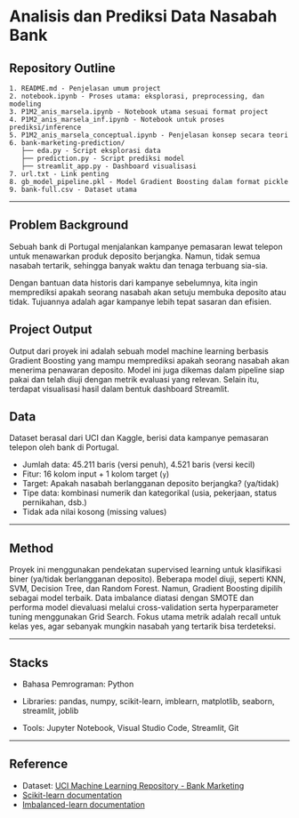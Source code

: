 # Analisis dan Prediksi Data Nasabah Bank

## Repository Outline
```
1. README.md - Penjelasan umum project
2. notebook.ipynb - Proses utama: eksplorasi, preprocessing, dan modeling
3. P1M2_anis_marsela.ipynb - Notebook utama sesuai format project
4. P1M2_anis_marsela_inf.ipynb - Notebook untuk proses prediksi/inference
5. P1M2_anis_marsela_conceptual.ipynb - Penjelasan konsep secara teori
6. bank-marketing-prediction/
   ├── eda.py - Script eksplorasi data
   ├── prediction.py - Script prediksi model
   ├── streamlit_app.py - Dashboard visualisasi
7. url.txt - Link penting
8. gb_model_pipeline.pkl - Model Gradient Boosting dalam format pickle
9. bank-full.csv - Dataset utama

```

---

## Problem Background

Sebuah bank di Portugal menjalankan kampanye pemasaran lewat telepon untuk menawarkan produk deposito berjangka. Namun, tidak semua nasabah tertarik, sehingga banyak waktu dan tenaga terbuang sia-sia.

Dengan bantuan data historis dari kampanye sebelumnya, kita ingin memprediksi apakah seorang nasabah akan setuju membuka deposito atau tidak. Tujuannya adalah agar kampanye lebih tepat sasaran dan efisien.

## Project Output

Output dari proyek ini adalah sebuah model machine learning berbasis Gradient Boosting yang mampu memprediksi apakah seorang nasabah akan menerima penawaran deposito. Model ini juga dikemas dalam pipeline siap pakai dan telah diuji dengan metrik evaluasi yang relevan. Selain itu, terdapat visualisasi hasil dalam bentuk dashboard Streamlit.

## Data

Dataset berasal dari UCI dan Kaggle, berisi data kampanye pemasaran telepon oleh bank di Portugal.

* Jumlah data: 45.211 baris (versi penuh), 4.521 baris (versi kecil)
* Fitur: 16 kolom input + 1 kolom target (`y`)
* Target: Apakah nasabah berlangganan deposito berjangka? (ya/tidak)
* Tipe data: kombinasi numerik dan kategorikal (usia, pekerjaan, status pernikahan, dsb.)
* Tidak ada nilai kosong (missing values)

---

## Method

Proyek ini menggunakan pendekatan supervised learning untuk klasifikasi biner (ya/tidak berlangganan deposito). Beberapa model diuji, seperti KNN, SVM, Decision Tree, dan Random Forest. Namun, Gradient Boosting dipilih sebagai model terbaik. Data imbalance diatasi dengan SMOTE dan performa model dievaluasi melalui cross-validation serta hyperparameter tuning menggunakan Grid Search. Fokus utama metrik adalah recall untuk kelas yes, agar sebanyak mungkin nasabah yang tertarik bisa terdeteksi.

---

## Stacks

* Bahasa Pemrograman: Python

* Libraries: pandas, numpy, scikit-learn, imblearn, matplotlib, seaborn, streamlit, joblib

* Tools: Jupyter Notebook, Visual Studio Code, Streamlit, Git

---

## Reference

* Dataset: [UCI Machine Learning Repository - Bank Marketing](https://archive.ics.uci.edu/ml/datasets/bank+marketing)
* [Scikit-learn documentation](https://scikit-learn.org/stable/)
* [Imbalanced-learn documentation](https://imbalanced-learn.org/)
